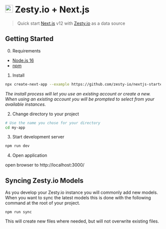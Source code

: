 # <img src="https://user-images.githubusercontent.com/729972/155242158-157ca88c-9047-4671-bd09-2bbef7035022.png" width="25" style="margin-bottom:-3px"> Zesty.io + Next.js

> Quick start [Next.js](https://nextjs.org/) v12 with [Zesty.io]() as a data source

## Getting Started

0. Requirements

- [Node.js 16](https://nodejs.org/en/)
- [npm](https://www.npmjs.com/)

1. Install

```Bash
npx create-next-app --example https://github.com/zesty-io/nextjs-starter
```

*The install process will let you use an existing account or create a new. When using an existing account you will be prompted to select from your available instances.*

2. Change directory to your project

```Bash
# Use the name you chose for your directory
cd my-app
```

3. Start development server

```Bash
npm run dev
```

4. Open application

open browser to http://localhost:3000/

## Syncing Zesty.io Models

As you develop your Zesty.io instance you will commonly add new models. When you want to sync the latest models this is done with the following command at the root of your project.

```
npm run sync
```

This will create new files where needed, but will not overwrite existing files.

